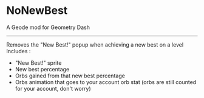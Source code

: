 # NoNewBest

A Geode mod for Geometry Dash

------------------
Removes the "New Best!" popup when achieving a new best on a level
Includes :
- "New Best!" sprite
- New best percentage
- Orbs gained from that new best percentage
- Orbs animation that goes to your account orb stat (orbs are still counted for your account, don't worry)